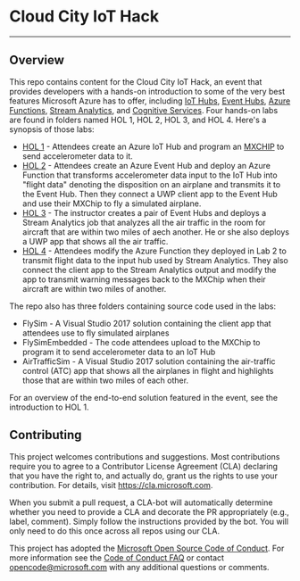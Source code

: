 # Cloud City IoT Hack #

---

## Overview ##

This repo contains content for the Cloud City IoT Hack, an event that provides developers with a hands-on introduction to some of the very best features Microsoft Azure has to offer, including [IoT Hubs](https://azure.microsoft.com/services/iot-hub/), [Event Hubs](https://azure.microsoft.com/services/event-hubs/), [Azure Functions](https://azure.microsoft.com/services/functions/), [Stream Analytics](https://azure.microsoft.com/services/stream-analytics/), and [Cognitive Services](https://azure.microsoft.com/services/cognitive-services/). Four hands-on labs are found in folders named HOL 1, HOL 2, HOL 3, and HOL 4. Here's a synopsis of those labs:

- [HOL 1](HOL1/HOL%201%20-%20MXChip.md) - Attendees create an Azure IoT Hub and program an [MXCHIP]([MXChip](https://microsoft.github.io/azure-iot-developer-kit/)) to send accelerometer data to it.
- [HOL 2](HOL2/HOL%202%20-%20Functions%20and%20Event%20Hubs.md) - Attendees create an Azure Event Hub and deploy an Azure Function that transforms accelerometer data input to the IoT Hub into "flight data" denoting the disposition on an airplane and transmits it to the Event Hub. Then they connect a UWP client app to the Event Hub and use their MXChip to fly a simulated airplane.
- [HOL 3](HOL3/HOL%203%20-%20Stream%20Analytics.md) - The instructor creates a pair of Event Hubs and deploys a Stream Analytics job that analyzes all the air traffic in the room for aircraft that are within two miles of aech another. He or she also deploys a UWP app that shows all the air traffic.
- [HOL 4](HOL4/HOL%204%20-%20Putting%20It%20All%20Together.md) - Attendees modify the Azure Function they deployed in Lab 2 to transmit flight data to the input hub used by Stream Analytics. They also connect the client app to the Stream Analytics output and modify the app to transmit warning messages back to the MXChip when their aircraft are within two miles of another.

The repo also has three folders containing source code used in the labs:

- FlySim - A Visual Studio 2017 solution containing the client app that attendees use to fly simulated airplanes
- FlySimEmbedded - The code attendees upload to the MXChip to program it to send accelerometer data to an IoT Hub 
- AirTrafficSim - A Visual Studio 2017 solution containing the air-traffic control (ATC) app that shows all the airplanes in flight and highlights those that are within two miles of each other.

For an overview of the end-to-end solution featured in the event, see the introduction to HOL 1.

## Contributing ##

This project welcomes contributions and suggestions.  Most contributions require you to agree to a
Contributor License Agreement (CLA) declaring that you have the right to, and actually do, grant us
the rights to use your contribution. For details, visit https://cla.microsoft.com.

When you submit a pull request, a CLA-bot will automatically determine whether you need to provide
a CLA and decorate the PR appropriately (e.g., label, comment). Simply follow the instructions
provided by the bot. You will only need to do this once across all repos using our CLA.

This project has adopted the [Microsoft Open Source Code of Conduct](https://opensource.microsoft.com/codeofconduct/).
For more information see the [Code of Conduct FAQ](https://opensource.microsoft.com/codeofconduct/faq/) or
contact [opencode@microsoft.com](mailto:opencode@microsoft.com) with any additional questions or comments.
